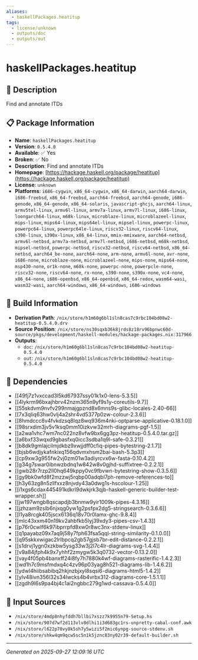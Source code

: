 ```yaml
---
aliases:
  - haskellPackages.heatitup
tags:
  - license/unknown
  - outputs/doc
  - outputs/out
---
```


# haskellPackages.heatitup

## 📝 Description

Find and annotate ITDs

## 📋 Package Information

- **Name**: `haskellPackages.heatitup`
- **Version**: `0.5.4.0`
- **Available**: ✅ Yes
- **Broken**: ✅ No
- **Description**: Find and annotate ITDs
- **Homepage**: [https://hackage.haskell.org/package/heatitup](https://hackage.haskell.org/package/heatitup)
- **License**: `unknown`
- **Platforms**: `i686-cygwin`, `x86_64-cygwin`, `x86_64-darwin`, `aarch64-darwin`, `i686-freebsd`, `x86_64-freebsd`, `aarch64-freebsd`, `aarch64-genode`, `i686-genode`, `x86_64-genode`, `x86_64-solaris`, `javascript-ghcjs`, `aarch64-linux`, `armv5tel-linux`, `armv6l-linux`, `armv7a-linux`, `armv7l-linux`, `i686-linux`, `loongarch64-linux`, `m68k-linux`, `microblaze-linux`, `microblazeel-linux`, `mips-linux`, `mips64-linux`, `mips64el-linux`, `mipsel-linux`, `powerpc-linux`, `powerpc64-linux`, `powerpc64le-linux`, `riscv32-linux`, `riscv64-linux`, `s390-linux`, `s390x-linux`, `x86_64-linux`, `mmix-mmixware`, `aarch64-netbsd`, `armv6l-netbsd`, `armv7a-netbsd`, `armv7l-netbsd`, `i686-netbsd`, `m68k-netbsd`, `mipsel-netbsd`, `powerpc-netbsd`, `riscv32-netbsd`, `riscv64-netbsd`, `x86_64-netbsd`, `aarch64_be-none`, `aarch64-none`, `arm-none`, `armv6l-none`, `avr-none`, `i686-none`, `microblaze-none`, `microblazeel-none`, `mips-none`, `mips64-none`, `msp430-none`, `or1k-none`, `m68k-none`, `powerpc-none`, `powerpcle-none`, `riscv32-none`, `riscv64-none`, `rx-none`, `s390-none`, `s390x-none`, `vc4-none`, `x86_64-none`, `i686-openbsd`, `x86_64-openbsd`, `x86_64-redox`, `wasm64-wasi`, `wasm32-wasi`, `aarch64-windows`, `x86_64-windows`, `i686-windows`

## 🔧 Build Information

- **Derivation Path**: `/nix/store/h1m60g6bl1sln8cas7c9rbc104bd08w2-heatitup-0.5.4.0.drv`
- **Source Position**: `/nix/store/ns30sqxb36k8jrds8z18rv96bpnwc60d-source/pkgs/development/haskell-modules/hackage-packages.nix:317966`
- **Outputs**:
  - `doc`:  `/nix/store/h1m60g6bl1sln8cas7c9rbc104bd08w2-heatitup-0.5.4.0`
  - `out`:  `/nix/store/h1m60g6bl1sln8cas7c9rbc104bd08w2-heatitup-0.5.4.0`

## 🔗 Dependencies

- [[49fj7z1vxccad3l5kd67937ssy01k1x0-lens-5.3.5]]
- [[4lykrm96bxajhbrv42nzm365n9yf9s1y-coreutils-9.7]]
- [[55skdvm9nvfv299nmajgpznd8x6mns9s-glibc-locales-2.40-66]]
- [[7x3qliq63hw0vlj4a2shr4vd5377p0zw-colour-2.3.6]]
- [[8hmdccc8v4fvkdzsq8lqz8wq936m4nki-optparse-applicative-0.18.1.0]]
- [[98srxdim3jv5v1ksq0mm10izkvw32mrh-diagrams-pgf-1.5]]
- [[a2wa1vhc7wm7nc022nz8vfw9bx6gg3pz-heatitup-0.5.4.0.tar.gz]]
- [[a6bxf33wqxd9gbasfxq0icc3sdba1q9l-safe-0.3.21]]
- [[b8dk9gmlajcilmjdkbz9xwjjdff0cfiq-pipes-bytestring-2.1.7]]
- [[bjsb6wdjykafnkixq156qdvmxhsm2bai-bash-5.3p3]]
- [[cp9xw3g955fw2vj0zm01w3adiyrcvx6w-fasta-0.10.4.2]]
- [[g34g7swar0ibnwzbdnq1w842w8v0gjhd-suffixtree-0.2.2.1]]
- [[gwb28r7rzp2ll0hq649kppy0vc9fbvwn-bytestring-show-0.3.5.6]]
- [[gy9bk0wfd8f2mzzwj5rqbp00adqbl7ph-remove-references-to]]
- [[h3y63zg8n5zllfxxz8njvdy43a0dwg1s-hscolour-1.25]]
- [[i1xgs6cdax445491kdkrl9dwkjrk3qjb-haskell-generic-builder-test-wrapper.sh]]
- [[jw197wngb8qscapdjb3bnmw9yir1009k-pipes-4.3.16]]
- [[jzhzam9zslb6njxqg0yw1g2psfpx2dg5-stringsearch-0.3.6.6]]
- [[l1ya8rcgk405jscx6136q18v70r0lamx-ghc-9.8.4]]
- [[mlc43xxm40n19kv2ahbfkb5lyj39xdy3-pipes-csv-1.4.3]]
- [[p76r0cwlf6k97ibprrpfd8xw0r8wc3nx-stdenv-linux]]
- [[q1payabz09x7aq9j58y7fph63fsa5qql-string-similarity-0.1.0.0]]
- [[q95skkxwigac2lrlbpcq2gb57gjsb7br-edit-distance-0.2.2.1]]
- [[s1drvj1ygn0xzkbw5ysg33w3j2l7c4lr-diagrams-svg-1.4.4]]
- [[v9a84jfph4k9x7yhhf2zmygw5k3q0732-vector-0.13.2.0]]
- [[vay4f05pb4banxff24i8fy7h7880k4wf-diagrams-rasterific-1.4.2.3]]
- [[wd1h7c9msfmdxq4c4zv96p03yag8h521-diagrams-lib-1.4.6.2]]
- [[ydwl4hiibsabibq2hkjnzbjxyl8sqsi6-diagrams-html5-1.4.2]]
- [[ylv48ivn356l32s34lwcks4b4vrbx312-diagrams-core-1.5.1.1]]
- [[zgdh9l6s9pa4bj4c1ai2ngbbc279g1wd-cassava-0.5.4.0]]

## 📁 Input Sources

- `/nix/store/4mdp8nhyfddh7bllbi7xszz7k9955n79-Setup.hs`
- `/nix/store/907d7wf2d113vlv8dlhi1i3d683gc1rs-unpretty-cabal-conf.awk`
- `/nix/store/l622p70vy8k5sh7y5wizi5f2mic6ynpg-source-stdenv.sh`
- `/nix/store/shkw4qm9qcw5sc5n1k5jznc83ny02r39-default-builder.sh`

---
*Generated on 2025-09-27 12:09:16 UTC*
